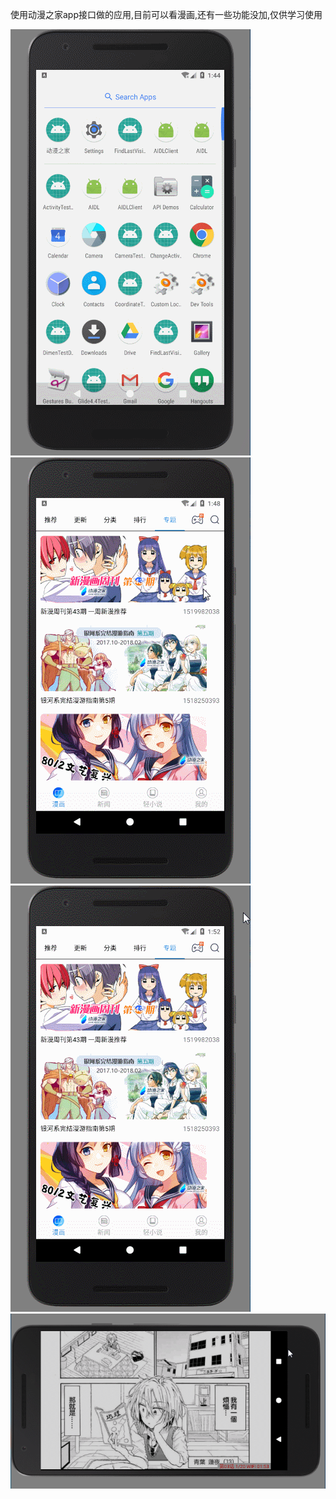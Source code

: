 使用动漫之家app接口做的应用,目前可以看漫画,还有一些功能没加,仅供学习使用

![image](https://github.com/yayangyang/ComicHouse-master/blob/master/screenshot/a.gif)
![image](https://github.com/yayangyang/ComicHouse-master/blob/master/screenshot/b.gif)
![image](https://github.com/yayangyang/ComicHouse-master/blob/master/screenshot/c.gif)
![image](https://github.com/yayangyang/ComicHouse-master/blob/master/screenshot/d.gif)
